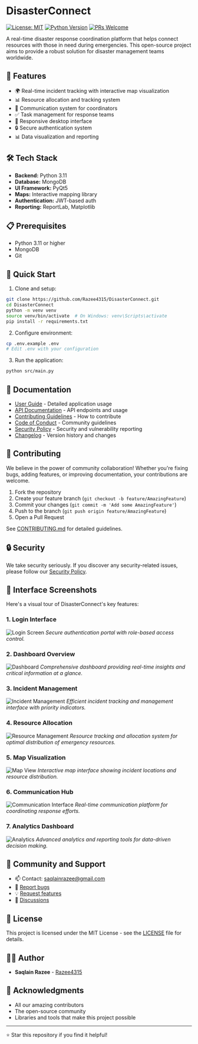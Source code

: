 # DisasterConnect

[![License: MIT](https://img.shields.io/badge/License-MIT-yellow.svg)](https://opensource.org/licenses/MIT)
[![Python Version](https://img.shields.io/badge/python-3.11-blue.svg)](https://www.python.org/downloads/)
[![PRs Welcome](https://img.shields.io/badge/PRs-welcome-brightgreen.svg)](http://makeapullrequest.com)

A real-time disaster response coordination platform that helps connect resources with those in need during emergencies. This open-source project aims to provide a robust solution for disaster management teams worldwide.

## 🚀 Features

- 🌍 Real-time incident tracking with interactive map visualization
- 📊 Resource allocation and tracking system
- 💬 Communication system for coordinators
- ✅ Task management for response teams
- 📱 Responsive desktop interface
- 🔒 Secure authentication system
- 📊 Data visualization and reporting

## 🛠️ Tech Stack

- **Backend:** Python 3.11
- **Database:** MongoDB
- **UI Framework:** PyQt5
- **Maps:** Interactive mapping library
- **Authentication:** JWT-based auth
- **Reporting:** ReportLab, Matplotlib

## 📋 Prerequisites

- Python 3.11 or higher
- MongoDB
- Git

## 🚀 Quick Start

1. Clone and setup:
```bash
git clone https://github.com/Razee4315/DisasterConnect.git
cd DisasterConnect
python -m venv venv
source venv/bin/activate  # On Windows: venv\Scripts\activate
pip install -r requirements.txt
```

2. Configure environment:
```bash
cp .env.example .env
# Edit .env with your configuration
```

3. Run the application:
```bash
python src/main.py
```

## 📖 Documentation

- [User Guide](docs/USER_GUIDE.md) - Detailed application usage
- [API Documentation](docs/API.md) - API endpoints and usage
- [Contributing Guidelines](CONTRIBUTING.md) - How to contribute
- [Code of Conduct](CODE_OF_CONDUCT.md) - Community guidelines
- [Security Policy](SECURITY.md) - Security and vulnerability reporting
- [Changelog](CHANGELOG.md) - Version history and changes

## 🤝 Contributing

We believe in the power of community collaboration! Whether you're fixing bugs, adding features, or improving documentation, your contributions are welcome.

1. Fork the repository
2. Create your feature branch (`git checkout -b feature/AmazingFeature`)
3. Commit your changes (`git commit -m 'Add some AmazingFeature'`)
4. Push to the branch (`git push origin feature/AmazingFeature`)
5. Open a Pull Request

See [CONTRIBUTING.md](CONTRIBUTING.md) for detailed guidelines.

## 🔒 Security

We take security seriously. If you discover any security-related issues, please follow our [Security Policy](SECURITY.md).

## 📸 Interface Screenshots

Here's a visual tour of DisasterConnect's key features:

### 1. Login Interface
![Login Screen](docs/screenshots/1.png)
*Secure authentication portal with role-based access control.*

### 2. Dashboard Overview
![Dashboard](docs/screenshots/2.png)
*Comprehensive dashboard providing real-time insights and critical information at a glance.*

### 3. Incident Management
![Incident Management](docs/screenshots/3.png)
*Efficient incident tracking and management interface with priority indicators.*

### 4. Resource Allocation
![Resource Management](docs/screenshots/4.png)
*Resource tracking and allocation system for optimal distribution of emergency resources.*

### 5. Map Visualization
![Map View](docs/screenshots/5.png)
*Interactive map interface showing incident locations and resource distribution.*

### 6. Communication Hub
![Communication Interface](docs/screenshots/6.png)
*Real-time communication platform for coordinating response efforts.*

### 7. Analytics Dashboard
![Analytics](docs/screenshots/7.png)
*Advanced analytics and reporting tools for data-driven decision making.*

## 💬 Community and Support

- 📫 Contact: saqlainrazee@gmail.com
- 🐛 [Report bugs](https://github.com/Razee4315/DisasterConnect/issues)
- 💡 [Request features](https://github.com/Razee4315/DisasterConnect/issues)
- 👥 [Discussions](https://github.com/Razee4315/DisasterConnect/discussions)

## 📄 License

This project is licensed under the MIT License - see the [LICENSE](LICENSE) file for details.

## 👨‍💻 Author

- **Saqlain Razee** - [Razee4315](https://github.com/Razee4315)

## 🙏 Acknowledgments

- All our amazing contributors
- The open-source community
- Libraries and tools that make this project possible

---
⭐ Star this repository if you find it helpful!
